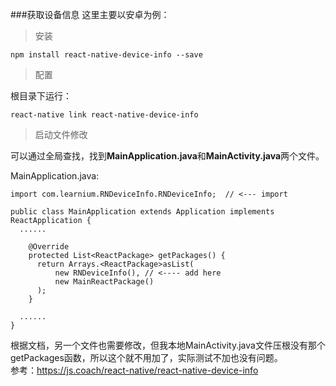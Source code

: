 ###获取设备信息
这里主要以安卓为例：

>安装

```
npm install react-native-device-info --save
```

>配置

根目录下运行：

```
react-native link react-native-device-info
```

>启动文件修改

可以通过全局查找，找到**MainApplication.java**和**MainActivity.java**两个文件。<br />

MainApplication.java:

```
import com.learnium.RNDeviceInfo.RNDeviceInfo;  // <--- import

public class MainApplication extends Application implements ReactApplication {
  ......

    @Override
    protected List<ReactPackage> getPackages() {
      return Arrays.<ReactPackage>asList(
          new RNDeviceInfo(), // <---- add here
          new MainReactPackage()
      );
    }

  ......
}
```
根据文档，另一个文件也需要修改，但我本地MainActivity.java文件压根没有那个getPackages函数，所以这个就不用加了，实际测试不加也没有问题。<br />
参考：https://js.coach/react-native/react-native-device-info
